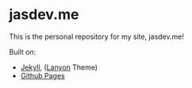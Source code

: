 # jasdev.me

This is the personal repository for my site, jasdev.me!

Built on:

- [Jekyll](http://jekyllrb.com), ([Lanyon](http://lanyon.getpoole.com) Theme)
- [Github Pages](https://pages.github.com)
